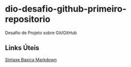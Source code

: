 # dio-desafio-github-primeiro-repositorio 
Desafio de Projeto sobre Git/GitHub

## Links Úteis
[Sintaxe Basica Markdown]( https://www.markdownguide.org/basic-syntax/)
